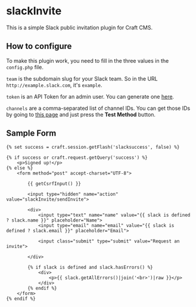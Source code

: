 # slackInvite
This is a simple Slack public invitation plugin for Craft CMS.

## How to configure
To make this plugin work, you need to fill in the three values in the `config.php` file.

`team` is the subdomain slug for your Slack team. So in the URL `http://example.slack.com`, it's `example`.

`token` is an API Token for an admin user. You can generate one [here](https://api.slack.com/web#authentication).

`channels` are a comma-separated list of channel IDs. You can get those IDs by going to [this page](https://api.slack.com/methods/channels.list/test) and just press the **Test Method** button.

## Sample Form

	{% set success = craft.session.getFlash('slacksuccess', false) %}

	{% if success or craft.request.getQuery('success') %}
		<p>Signed up!</p>
	{% else %}
		<form method="post" accept-charset="UTF-8">

			{{ getCsrfInput() }}

			<input type="hidden" name="action" value="slackInvite/sendInvite">

			<div>
				<input type="text" name="name" value="{{ slack is defined ? slack.name }}" placeholder="Name">
				<input type="email" name="email" value="{{ slack is defined ? slack.email }}" placeholder="Email">

				<input class="submit" type="submit" value="Request an invite">

			</div>

			{% if slack is defined and slack.hasErrors() %}
				<div>
					<p>{{ slack.getAllErrors()|join('<br>')|raw }}</p>
				</div>
			{% endif %}
		</form>
	{% endif %}
